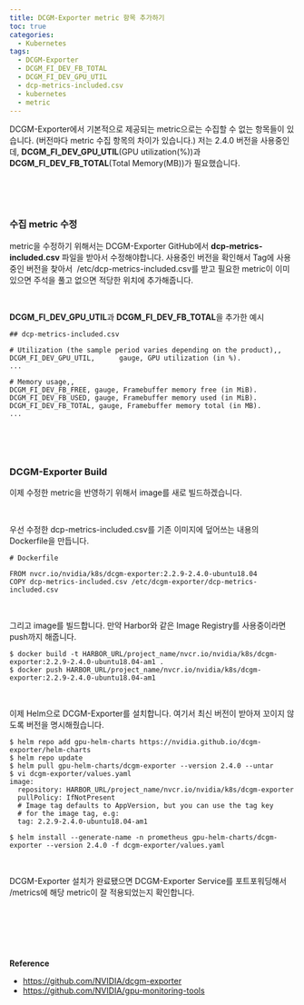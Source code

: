 ```yaml
---
title: DCGM-Exporter metric 항목 추가하기
toc: true
categories:
  - Kubernetes
tags:
  - DCGM-Exporter
  - DCGM_FI_DEV_FB_TOTAL
  - DCGM_FI_DEV_GPU_UTIL
  - dcp-metrics-included.csv
  - kubernetes
  - metric
---
```


DCGM-Exporter에서 기본적으로 제공되는 metric으로는 수집할 수 없는 항목들이 있습니다. (버전마다 metric 수집 항목의 차이가 있습니다.) 저는 2.4.0 버전을 사용중인데, **DCGM\_FI\_DEV\_GPU\_UTIL**(GPU utilization(%))과 **DCGM\_FI\_DEV\_FB\_TOTAL**(Total Memory(MB))가 필요했습니다.


 


 


### **수집 metric 수정**


metric을 수정하기 위해서는 DCGM-Exporter GitHub에서 **dcp-metrics-included.csv** 파일을 받아서 수정해야합니다. 사용중인 버전을 확인해서 Tag에 사용중인 버전을 찾아서  /etc/dcp-metrics-included.csv를 받고 필요한 metric이 이미 있으면 주석을 풀고 없으면 적당한 위치에 추가해줍니다.


 


**DCGM\_FI\_DEV\_GPU\_UTIL**과 **DCGM\_FI\_DEV\_FB\_TOTAL**을 추가한 예시



```
## dcp-metrics-included.csv

# Utilization (the sample period varies depending on the product),,
DCGM_FI_DEV_GPU_UTIL,      gauge, GPU utilization (in %).
...

# Memory usage,,
DCGM_FI_DEV_FB_FREE, gauge, Framebuffer memory free (in MiB).
DCGM_FI_DEV_FB_USED, gauge, Framebuffer memory used (in MiB).
DCGM_FI_DEV_FB_TOTAL, gauge, Framebuffer memory total (in MB).
...
```

 


 


### **DCGM-Exporter Build**


이제 수정한 metric을 반영하기 위해서 image를 새로 빌드하겠습니다.


 


우선 수정한 dcp-metrics-included.csv를 기존 이미지에 덮어쓰는 내용의 Dockerfile을 만듭니다.



```
# Dockerfile

FROM nvcr.io/nvidia/k8s/dcgm-exporter:2.2.9-2.4.0-ubuntu18.04
COPY dcp-metrics-included.csv /etc/dcgm-exporter/dcp-metrics-included.csv
```

 


그리고 image를 빌드합니다. 만약 Harbor와 같은 Image Registry를 사용중이라면 push까지 해줍니다.



```
$ docker build -t HARBOR_URL/project_name/nvcr.io/nvidia/k8s/dcgm-exporter:2.2.9-2.4.0-ubuntu18.04-am1 .
$ docker push HARBOR_URL/project_name/nvcr.io/nvidia/k8s/dcgm-exporter:2.2.9-2.4.0-ubuntu18.04-am1
```

 


이제 Helm으로 DCGM-Exporter를 설치합니다. 여기서 최신 버전이 받아져 꼬이지 않도록 버전을 명시해줬습니다.



```
$ helm repo add gpu-helm-charts https://nvidia.github.io/dcgm-exporter/helm-charts
$ helm repo update
$ helm pull gpu-helm-charts/dcgm-exporter --version 2.4.0 --untar
$ vi dcgm-exporter/values.yaml
image:
  repository: HARBOR_URL/project_name/nvcr.io/nvidia/k8s/dcgm-exporter
  pullPolicy: IfNotPresent
  # Image tag defaults to AppVersion, but you can use the tag key
  # for the image tag, e.g:
  tag: 2.2.9-2.4.0-ubuntu18.04-am1

$ helm install --generate-name -n prometheus gpu-helm-charts/dcgm-exporter --version 2.4.0 -f dcgm-exporter/values.yaml
```

 


DCGM-Exporter 설치가 완료됐으면 DCGM-Exporter Service를 포트포워딩해서 /metrics에 해당 metric이 잘 적용되었는지 확인합니다.


 


 


 


**Reference**


* <https://github.com/NVIDIA/dcgm-exporter>
* <https://github.com/NVIDIA/gpu-monitoring-tools>
